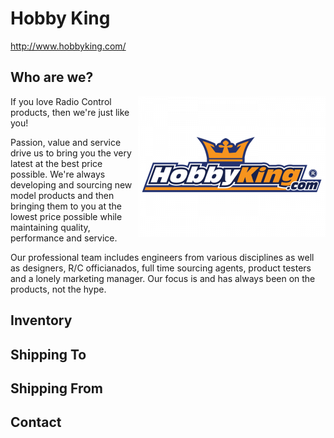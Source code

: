 # Hobby King

http://www.hobbyking.com/

## Who are we?

<img src="/uploads/hobbyking-logo.png" align="right" /> If you love Radio Control products, then we're just like you!

Passion, value and service drive us to bring you the very latest at the best price possible. We're always developing and sourcing new model products and then bringing them to you at the lowest price possible while maintaining quality, performance and service.

Our professional team includes engineers from various disciplines as well as designers, R/C officianados, full time sourcing agents, product testers and a lonely marketing manager. Our focus is and has always been on the products, not the hype.

## Inventory

## Shipping To

## Shipping From

## Contact
